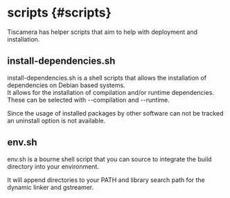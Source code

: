 # scripts {#scripts}

Tiscamera has helper scripts that aim to help with deployment and installation.

## install-dependencies.sh

install-dependencies.sh is a shell scripts that allows the installation of dependencies on Debian
based systems.  
It allows for the installation of compilation and/or runtime dependencies. These can be
selected with --compilation and --runtime.

Since the usage of installed packages by other software can not be tracked an uninstall option is not available.

## env.sh

env.sh is a bourne shell script that you can source to integrate the build directory
into your environment. 

It will append directories to your PATH and library search path for the dynamic linker
and gstreamer.
